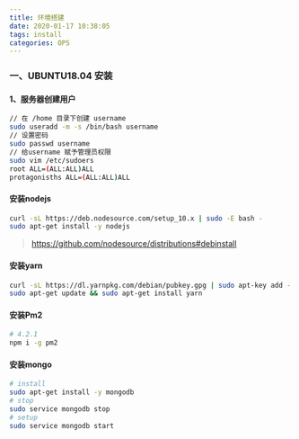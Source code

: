```yaml
---
title: 环境搭建
date: 2020-01-17 10:38:05
tags: install
categories: OPS
---
```


### 一、UBUNTU18.04 安装

#### 1、服务器创建用户

```bash
// 在 /home 目录下创建 username 
sudo useradd -m -s /bin/bash username
// 设置密码
sudo passwd username
// 给username 赋予管理员权限
sudo vim /etc/sudoers
root ALL=(ALL:ALL)ALL
protagonisths ALL=(ALL:ALL)ALL
```

#### 安装nodejs

```bash
curl -sL https://deb.nodesource.com/setup_10.x | sudo -E bash -
sudo apt-get install -y nodejs
```

> https://github.com/nodesource/distributions#debinstall

#### 安装yarn

```bash
curl -sL https://dl.yarnpkg.com/debian/pubkey.gpg | sudo apt-key add -
sudo apt-get update && sudo apt-get install yarn
```

#### 安装Pm2

```bash
# 4.2.1
npm i -g pm2
```

<!--more-->

#### 安装mongo

```bash
# install
sudo apt-get install -y mongodb
# stop
sudo service mongodb stop
# setup
sudo service mongodb start
```


